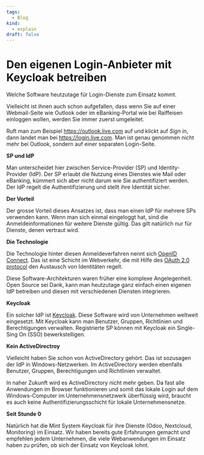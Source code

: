 ```yaml
---
tags:
  - Blog
kind:
  - explain
draft: false
---
```

# Den eigenen Login-Anbieter mit Keycloak betreiben

Welche Software heutzutage für Login-Dienste zum Einsatz kommt.

Vielleicht ist ihnen auch schon aufgefallen, dass wenn Sie auf einer Webmail-Seite wie Outlook oder im eBanking-Portal wie bei Raiffeisen einloggen wollen, werden Sie immer zuerst umgeleitet.

Ruft man zum Beispiel <https://outlook.live.com> auf und klickt auf *Sign in*, dann landet man bei <https://login.live.com>. Man ist genau genommen nicht mehr bei Outlook, sondern auf einer separaten Login-Seite.

**SP und IdP**

Man unterscheidet hier zwischen Service-Provider (SP) und Identity-Provider (IdP). Der SP erlaubt die Nutzung eines Dienstes wie Mail oder eBanking, kümmert sich aber nicht darum wie Sie authentifiziert werden. Der IdP regelt die Authentifizierung und stellt ihre Identität sicher.

**Der Vorteil**

Der grosse Vorteil dieses Ansatzes ist, dass man einen IdP für mehrere SPs verwenden kann. Wenn man sich einmal eingeloggt hat, sind die Anmeldeinformationen für weitere Dienste gültig. Das gilt natürlich nur für Dienste, denen vertraut wird.

**Die Technologie**

Die Technologie hinter diesen Anmeldeverfahren nennt sich [OpenID Connect](https://openid.net/connect/). Das ist eine Schicht im Webverkehr, die mit Hilfe des [OAuth 2.0 protocol](https://oauth.net/2/) den Austausch von Identitäten regelt.

Diese Software-Architekturen waren früher eine komplexe Angelegenheit. Open Source sei Dank,  kann man heutzutage ganz einfach einen eigenen IdP betreiben und diesen mit verschiedenen Diensten integrieren.

**Keycloak**

Ein solcher IdP ist [Keycloak](https://www.keycloak.org/). Diese Software wird von Unternehmen weltweit eingesetzt. Mit Keycloak kann man Benutzer, Gruppen, Richtlinien und Berechtigungen verwalten. Registrierte SP können mit Keycloak ein Single-Sing On (SSO) bewerkstelligen.

**Kein ActiveDirectroy**

Vielleicht haben Sie schon von ActiveDirectory gehört. Das ist sozusagen der IdP in Windows-Netzwerken. Im ActiveDirectory werden ebenfalls Benutzer, Gruppen, Berechtigungen und Richtlinien verwaltet.

In naher Zukunft wird es ActiveDirectory nicht mehr geben. Da fast alle Anwendungen im Browser funktionieren und somit das lokale Login auf dem Windows-Computer im Unternehmensnetzwerk überflüssig wird, braucht es auch keine Authentifizierungsschicht für lokale Unternehmensnetze.

**Seit Stunde 0**

Natürlich hat die Mint System Keycloak für ihre Dienste (Odoo, Nextcloud, Monitoring) im Einsatz. Wir haben bereits gute Erfahrungen gemacht und empfehlen jedem Unternehmen, die viele Webanwendungen im Einsatz haben zu prüfen, ob sich der Einsatz von Keycloak lohnt.